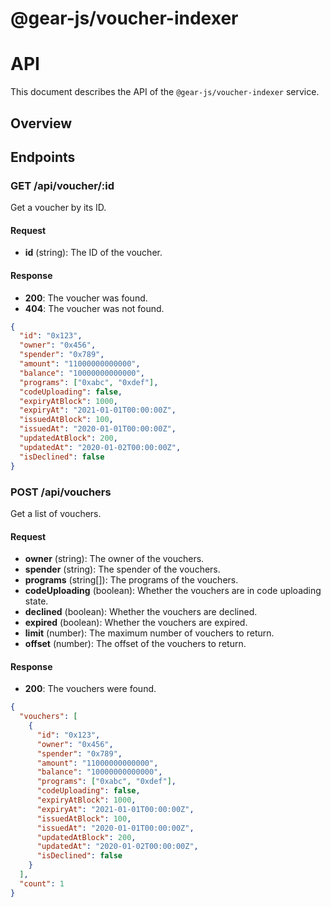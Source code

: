 # @gear-js/voucher-indexer

# API

This document describes the API of the `@gear-js/voucher-indexer` service.

## Overview

## Endpoints

### GET /api/voucher/:id

Get a voucher by its ID.

#### Request

- **id** (string): The ID of the voucher.

#### Response

- **200**: The voucher was found.
- **404**: The voucher was not found.

```json
{
  "id": "0x123",
  "owner": "0x456",
  "spender": "0x789",
  "amount": "11000000000000",
  "balance": "10000000000000",
  "programs": ["0xabc", "0xdef"],
  "codeUploading": false,
  "expiryAtBlock": 1000,
  "expiryAt": "2021-01-01T00:00:00Z",
  "issuedAtBlock": 100,
  "issuedAt": "2020-01-01T00:00:00Z",
  "updatedAtBlock": 200,
  "updatedAt": "2020-01-02T00:00:00Z",
  "isDeclined": false
}
```

### POST /api/vouchers

Get a list of vouchers.

#### Request

- **owner** (string): The owner of the vouchers.
- **spender** (string): The spender of the vouchers.
- **programs** (string[]): The programs of the vouchers.
- **codeUploading** (boolean): Whether the vouchers are in code uploading state.
- **declined** (boolean): Whether the vouchers are declined.
- **expired** (boolean): Whether the vouchers are expired.
- **limit** (number): The maximum number of vouchers to return.
- **offset** (number): The offset of the vouchers to return.

#### Response

- **200**: The vouchers were found.

```json
{
  "vouchers": [
    {
      "id": "0x123",
      "owner": "0x456",
      "spender": "0x789",
      "amount": "11000000000000",
      "balance": "10000000000000",
      "programs": ["0xabc", "0xdef"],
      "codeUploading": false,
      "expiryAtBlock": 1000,
      "expiryAt": "2021-01-01T00:00:00Z",
      "issuedAtBlock": 100,
      "issuedAt": "2020-01-01T00:00:00Z",
      "updatedAtBlock": 200,
      "updatedAt": "2020-01-02T00:00:00Z",
      "isDeclined": false
    }
  ],
  "count": 1
}
```
